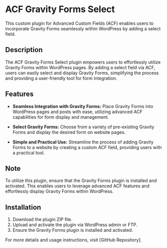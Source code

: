 # ACF Gravity Forms Select

This custom plugin for Advanced Custom Fields (ACF) enables users to incorporate Gravity Forms seamlessly within WordPress by adding a select field.

## Description

The ACF Gravity Forms Select plugin empowers users to effortlessly utilize Gravity Forms within WordPress pages. By adding a select field via ACF, users can easily select and display Gravity Forms, simplifying the process and providing a user-friendly tool for form integration.

## Features

- **Seamless Integration with Gravity Forms:** Place Gravity Forms into WordPress pages and posts with ease, utilizing advanced ACF capabilities for form display and management.
  
- **Select Gravity Forms:** Choose from a variety of pre-existing Gravity Forms and display the desired form on website pages.
  
- **Simple and Practical Use:** Streamline the process of adding Gravity Forms to a website by creating a custom ACF field, providing users with a practical tool.

## Note

To utilize this plugin, ensure that the Gravity Forms plugin is installed and activated. This enables users to leverage advanced ACF features and effortlessly display Gravity Forms within WordPress.

## Installation

1. Download the plugin ZIP file.
2. Upload and activate the plugin via WordPress admin or FTP.
3. Ensure the Gravity Forms plugin is installed and activated.

For more details and usage instructions, visit [GitHub Repository].
